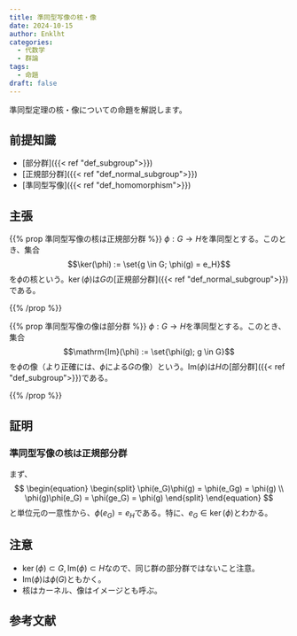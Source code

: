 ```yaml
---
title: 準同型写像の核・像
date: 2024-10-15
author: Enklht
categories:
  - 代数学
  - 群論
tags:
  - 命題
draft: false
---
```


準同型定理の核・像についての命題を解説します。

<!--more-->

## 前提知識

- [部分群]({{< ref "def_subgroup">}})
- [正規部分群]({{< ref "def_normal_subgroup">}})
- [準同型写像]({{< ref "def_homomorphism">}})

## 主張

{{% prop 準同型写像の核は正規部分群 %}}
$\phi: G \to H$を準同型とする。このとき、集合
$$\ker(\phi) := \set{g \in G; \phi(g) = e_H}$$
を$\phi$の核という。$\ker(\phi)$は$G$の[正規部分群]({{< ref "def_normal_subgroup">}})である。

{{% /prop %}}

{{% prop 準同型写像の像は部分群 %}}
$\phi: G \to H$を準同型とする。このとき、集合
$$\mathrm{Im}(\phi) := \set{\phi(g); g \in G}$$
を$\phi$の像（より正確には、$\phi$による$G$の像）という。$\mathrm{Im}(\phi)$は$H$の[部分群]({{< ref "def_subgroup">}})である。

{{% /prop %}}

## 証明

### 準同型写像の核は正規部分群

まず、
$$
\begin{equation}
  \begin{split}
    \phi(e_G)\phi(g) = \phi(e_Gg) = \phi(g) \\
    \phi(g)\phi(e_G) = \phi(ge_G) = \phi(g)
  \end{split}
\end{equation}
$$
と単位元の一意性から、$\phi(e_G) = e_H$である。特に、$e_G \in \ker(\phi)$とわかる。

## 注意

- $\ker(\phi) \subset G, \mathrm{Im}(\phi) \subset H$なので、同じ群の部分群ではないこと注意。
- $\mathrm{Im}(\phi)$は$\phi(G)$ともかく。
- 核はカーネル、像はイメージとも呼ぶ。

## 参考文献
